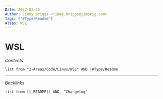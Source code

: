 ```yaml
---
Date: 2022-03-25
Author: Jimmy Briggs <jimmy.briggs@jimbrig.com>
Tags: ["#Type/Readme"]
Alias: WSL
---
```


# WSL

*Contents*

```dataview
list from "2-Areas/Code/Linux/WSL" AND !#Type/Readme
```

***

*Backlinks*

```dataview
list from [[_README]] AND -"Changelog"
```